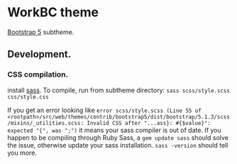 # WorkBC theme

[Bootstrap 5](https://www.drupal.org/project/bootstrap5) subtheme.

## Development.

### CSS compilation.

install [sass](https://sass-lang.com/install).
To compile, run from subtheme directory: `sass scss/style.scss css/style.css`

If you get an error looking like `error scss/style.scss (Line 55 of <rootpath>/src/web/themes/contrib/bootstrap5/dist/bootstrap/5.1.3/scss/mixins/_utilities.scss: Invalid CSS after "...ass}: #{$value}": expected "{", was ";")`
it means your sass compiler is out of date. 
If you happen to be compiling through Ruby Sass, a `gem update sass` should solve the issue, otherwise update your sass installation.
`sass -version` should tell you more.

